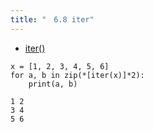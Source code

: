 ```yaml
---
title: "　6.8 iter"
---
```


* [iter()](https://docs.python.org/ja/3/library/functions.html#iter)

```python:サンプルコード
x = [1, 2, 3, 4, 5, 6]
for a, b in zip(*[iter(x)]*2):
    print(a, b)
```

```text:実行結果
1 2
3 4
5 6
```